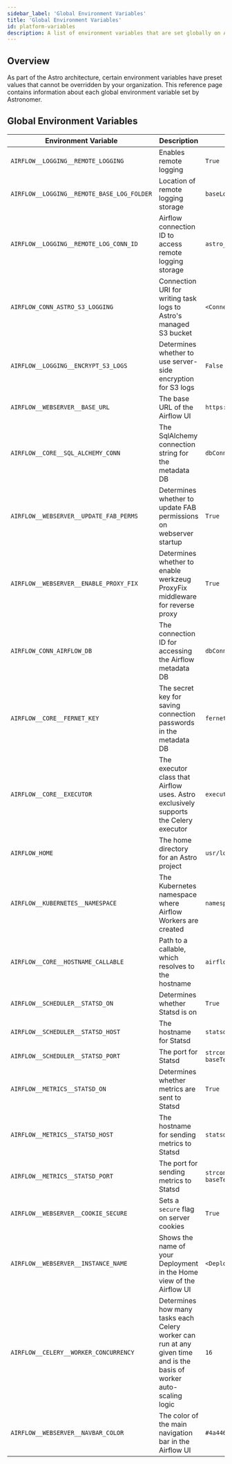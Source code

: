 ```yaml
---
sidebar_label: 'Global Environment Variables'
title: 'Global Environment Variables'
id: platform-variables
description: A list of environment variables that are set globally on Astro and cannot be modified.
---
```


## Overview

As part of the Astro architecture, certain environment variables have preset values that cannot be overridden by your organization. This reference page contains information about each global environment variable set by Astronomer.

## Global Environment Variables

|Environment Variable | Description | Value |
|---------------------|-------|------------|
| `AIRFLOW__LOGGING__REMOTE_LOGGING`| Enables remote logging | `True` |
| `AIRFLOW__LOGGING__REMOTE_BASE_LOG_FOLDER`| Location of remote logging storage | `baseLogFolder`|
| `AIRFLOW__LOGGING__REMOTE_LOG_CONN_ID` | Airflow connection ID to access remote logging storage   | `astro_s3_logging` |
| `AIRFLOW_CONN_ASTRO_S3_LOGGING` | Connection URI for writing task logs to Astro's managed S3 bucket | `<Connection URI>`|
| `AIRFLOW__LOGGING__ENCRYPT_S3_LOGS` | Determines whether to use server-side encryption for S3 logs | `False` |
| `AIRFLOW__WEBSERVER__BASE_URL` | The base URL of the Airflow UI  | `https://${fullIngressHostname}`|
|`AIRFLOW__CORE__SQL_ALCHEMY_CONN`| The SqlAlchemy connection string for the metadata DB | `dbConnSecret` |
|`AIRFLOW__WEBSERVER__UPDATE_FAB_PERMS`| Determines whether to update FAB permissions on webserver startup | `True`|
| `AIRFLOW__WEBSERVER__ENABLE_PROXY_FIX` | Determines whether to enable werkzeug ProxyFix middleware for reverse proxy | `True` |
| `AIRFLOW_CONN_AIRFLOW_DB` | The connection ID for accessing the Airflow metadata DB  | `dbConnSecret` |
| `AIRFLOW__CORE__FERNET_KEY` |The secret key for saving connection passwords in the metadata DB | `fernetKeySecret` |
| `AIRFLOW__CORE__EXECUTOR`  | The executor class that Airflow uses. Astro exclusively supports the Celery executor | `executor` |
| `AIRFLOW_HOME`  | The home directory for an Astro project | `usr/local/airflow` |
| `AIRFLOW__KUBERNETES__NAMESPACE`| The Kubernetes namespace where Airflow Workers are created | `namespace` |
| `AIRFLOW__CORE__HOSTNAME_CALLABLE` | Path to a callable, which resolves to the hostname | `airflow.utils.net.get_host_ip_address`|
| `AIRFLOW__SCHEDULER__STATSD_ON` | Determines whether Statsd is on | `True` |
| `AIRFLOW__SCHEDULER__STATSD_HOST` |The hostname for Statsd | `statsd.Hostname`|
| `AIRFLOW__SCHEDULER__STATSD_PORT` | The port for Statsd | `strconv.FormatInt(int64(statsd.IngestPort), baseTen)` |
| `AIRFLOW__METRICS__STATSD_ON` | Determines whether metrics are sent to Statsd | `True` |
| `AIRFLOW__METRICS__STATSD_HOST` | The hostname for sending metrics to Statsd | `statsd.Hostname`|
| `AIRFLOW__METRICS__STATSD_PORT` | The port for sending metrics to Statsd | `strconv.FormatInt(int64(statsd.IngestPort), baseTen)` |
| `AIRFLOW__WEBSERVER__COOKIE_SECURE` | Sets a `secure` flag on server cookies | `True` |
| `AIRFLOW__WEBSERVER__INSTANCE_NAME` | Shows the name of your Deployment in the Home view of the Airflow UI | `<Deployment-Name>` |
| `AIRFLOW__CELERY__WORKER_CONCURRENCY` | Determines how many tasks each Celery worker can run at any given time and is the basis of worker auto-scaling logic | `16` |
| `AIRFLOW__WEBSERVER__NAVBAR_COLOR` | The color of the main navigation bar in the Airflow UI | `#4a4466` |
